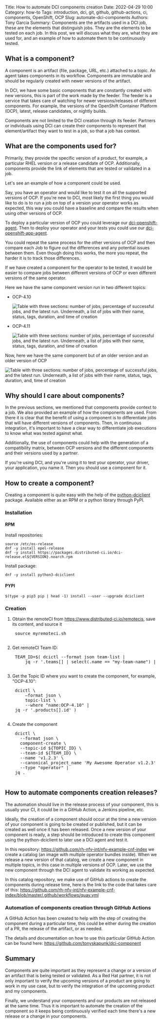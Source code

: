Title: How to automate DCI components creation
Date: 2022-04-29 10:00
Category: how-to
Tags: introduction, dci, git, github, github-actions, ci, components, OpenShift, OCP
Slug: automate-dci-components
Authors: Tony Garcia
Summary: Components are the artifacts used in a DCI job, these are the elements that distinguish jobs. They are the elements to be tested on each job. In this post, we will discuss what they are, what they are used for, and an example of how to automate them to be continuously tested.

## What is a component?

A component is an artifact (file, package, URL, etc.) attached to a topic. An agent takes components in its workflow. Components are immutable and should be regularly created with newer versions of the artifact.

In DCI, we have some basic components that are constantly created with new versions, this is part of the work made by the feeder. The feeder is a service that takes care of watching for newer versions/releases of different components.  For example, the versions of the OpenShift Container Platform (OCP), latest, release candidates, or nightly builds.

Components are not limited to the DCI creation through its feeder. Partners or individuals using DCI can create their components to represent that element/artifact they want to test in a job, so that a job has context.

## What are the components used for?

Primarily, they provide the specific version of a product, for example, a particular RHEL version or a release candidate of OCP. Additionally, components provide the link of elements that are tested or validated in a job.

Let's see an example of how a component could be used.

Say, you have an operator and would like to test it on all the supported versions of OCP. If you're new to DCI, most likely the first thing you would like to do is to run a job on top of a version your operator works as expected, this way you could have a baseline and compare the results when using other versions of OCP.

To deploy a particular version of OCP you could leverage our [dci-openshift-agent](https://docs.distributed-ci.io/dci-openshift-agent/). Then to deploy your operator and your tests you could use our [dci-openshift-app-agent](https://docs.distributed-ci.io/dci-openshift-app-agent/).

You could repeat the same process for the other versions of OCP and then compare each Job to figure out the differences and any potential issues between them. Even though doing this works, the more you repeat, the harder it is to track those differences.

If we have created a component for the operator to be tested, it would be easier to compare jobs between different versions of OCP or even different versions of the same operator.

Here we have the same component version run in two different topics:

- OCP-4.10

    ![Table with three sections: number of jobs, percentage of successful jobs, and the latest run. Underneath, a list of jobs with their name, status, tags, duration, and time of creation]({static}/images/component_ocp-4.10-v029.png)

- OCP-4.11

    ![Table with three sections: number of jobs, percentage of successful jobs, and the latest run. Underneath, a list of jobs with their name, status, tags, duration, and time of creation]({static}/images/component_ocp-4.11-v029.png)

Now, here we have the same component but of an older version and an older version of OCP

![Table with three sections: number of jobs, percentage of successful jobs, and the latest run. Underneath, a list of jobs with their name, status, tags, duration, and, time of creation]({static}/images/component_ocp-4.7-v027.png)

## Why should I care about components?

In the previous sections, we mentioned that components provide context to a job. We also provided an example of how the components are used. From there it is clear that the benefit of using a component is to differentiate jobs that will have different versions of components. Then, in continuous integration, it's important to have a clear way to differentiate job executions to know what was tested against what.

Additionally, the use of components could help with the generation of a compatibility matrix, between OCP versions and the different components and their versions used by a partner.

If you're using DCI, and you're using it to test your operator, your driver, your application, you name it. Then you should use a component for it.

## How to create a component?

Creating a component is quite easy with the help of the [python-dciclient](https://docs.distributed-ci.io/python-dciclient/) package. Available either as an RPM or a python library through PyPI.

### Installation

#### RPM

Install repositories:

```Shell
source /etc/os-release
dnf -y install epel-release
dnf -y install https://packages.distributed-ci.io/dci-release.el${VERSION}.noarch.rpm
```

Install package:

```Shell
dnf -y install python3-dciclient
```

#### PYPI

```Shell
$(type -p pip3 pip | head -1) install --user --upgrade dciclient
```

### Creation

1. Obtain the remoteCI from <https://www.distributed-ci.io/remotecis>, save its content, and source it

    <pre>
    source myremoteci.sh
    </pre>

1. Get remoteCI Team ID:

    <pre>
    TEAM_ID=$( dcictl --format json team-list |
        jq -r '.teams[] | select(.name == "my-team-name") | .id' )
    </pre>

1. Get the Topic ID where you want to create the component, for example, "OCP-4.10":

    <pre>
    dcictl \
        –format json \
        topic-list \
        --where "name:OCP-4.10" |
    jq -r '.products[].id' )
    </pre>

1. Create the component

    <pre>
    dcictl \
      --format json \
      component-create \
      --topic-id ${TOPIC_ID} \
      --team-id ${TEAM_ID} \
      --name 'v1.2.3' \
      --canonical_project_name 'My Awesome Operator v1.2.3' \
      --type "operator" |
    jq .
    </pre>

## How to automate components creation releases?

The automation should live in the release process of your component, this is usually your CI, it could be in a GitHub Action, a Jenkins pipeline, etc.

Ideally, the creation of a component should occur at the time a new version of your component is going to be created or published, but it can be created as well once it has been released. Once a new version of your component is ready, a step should be introduced to create this component using the python-dciclient to later use a DCI agent and test it.

In this repository: <https://github.com/rh-nfv-int/nfv-example-cnf-index> we create a catalog (an image with multiple operator bundles inside). When we release a new version of that catalog, we create a new component in multiple topics, in this case in multiple versions of OCP. Later, we use the new component through the DCI agent to validate its working as expected.

In this catalog repository, we make use of GitHub actions to create the components during release time, here is the link to the code that takes care of this: <https://github.com/rh-nfv-int/nfv-example-cnf-index/blob/master/.github/workflows/quay.yml>

### Automation of components creation through GitHub Actions

A GitHub Action has been created to help with the step of creating the component during a particular time, this could be either during the creation of a PR, the release of the artifact, or as needed.

The details and documentation on how to use this particular GitHub Action can be found here: <https://github.com/tonyskapunk/dci-component>

## Summary

Components are quite important as they represent a change or a version of an artifact that is being tested or validated.
As a Red Hat partner, it is not only important to verify the upcoming versions of a product are going to work in my use case, but to verify the integration of the upcoming product and my components.

Finally, we understand your components and our products are not released at the same time. Thus it is important to automate the creation of the component so it keeps being continuously verified each time there's a new release or a change in your components.
